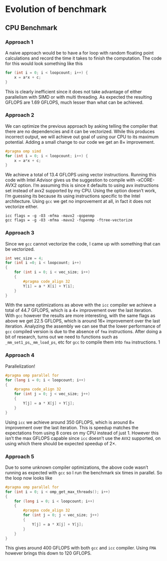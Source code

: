 # Evolution of benchmark

## CPU Benchmark

### Approach 1

A naive approach would be to have a for loop with random floating point calculations and record the time it takes to finish the computation. The code for this would look something like this

```c
for (int i = 0; i < loopcount; i++) {
    x = a*x + c;
}
```

This is clearly inefficient since it does not take advantage of either parallelism with SIMD or with multi threading. As expected the resulting GFLOPS are 1.69 GFLOPS, much lesser than what can be achieved.

### Approach 2

We can optimize the previous approach by asking telling the compiler that there are no dependencies and it can be vectorized. While this produces incorrect output, we will achieve out goal of using our CPU to its maximum potential. Adding a small change to our code we get an $8\times$ improvement.

```c
#pragma omp simd
for (int i = 0; i < loopcount; i++) {
	x = a*x + c;
}
```

We achieve a total of 13.4 GFLOPS using vector instructions. Running this code with Intel Advisor gives us the suggestion to compile with -xCORE-AVX2 option. I’m assuming this is since it defaults to using avx instructions set instead of avx2 supported by my CPU. Using the option doesn’t work, I’m guessing  its because its using instructions specific to the Intel architecture. Using `gcc` we get no improvement at all, in fact it does not vectorize either.

```
icc flags = -g -O3 -mfma -mavx2 -qopenmp
gcc flags = -g -O3 -mfma -mavx2 -fopenmp -ftree-vectorize
```



### Approach 3

Since we `gcc` cannot vectorize the code, I came up with something that can be vectorized.

```c
int vec_size = 4;
for (int i =0; i < loopcount; i++)
{
    for (int i = 0; i < vec_size; i++)
    {
        #pragma code_align 32
        Y[i] = a * X[i] + Y[i];
    }
}
```

With the same optimizations as above with the `icc` compiler we achieve a total of 44.7 GFLOPS, which is a $4\times$ improvement over the last iteration. With `gcc` however the results are more interesting, with the same flags as above we get 22.5 GFLOPS, which is around $16\times$ improvement over the last iteration. Analyzing the assembly we can see that the lower performance of `gcc` compiled version is due to the absence of `fma` instructions. After doing a bit of research, turns out we need to functions such as `_mm_set1_ps`,`_mm_load_ps`, etc for `gcc` to compile them into `fma` instructions. 1

### Approach 4

Parallelization!

```c
#pragma omp parallel for
for (long i = 0; i < loopcount; i++)
{
	#pragma code_align 32
    for (int j = 0; j < vec_size; j++)
    {
		Y[j] = a * X[j] + Y[j];
    }
}
```

Using `icc` we achieve around 350 GFLOPS, which is around $8\times$ improvement over the last iteration. This is speedup matches the expectations from using 8 cores on my CPU instead of just 1. However this isn’t the max GFLOPS capable since `icc` doesn’t use the `AVX2` supported, on using which there should be expected speedup of $2\times$. 

### Approach 5

Due to some unknown compiler optimizations, the above code wasn’t running as expected with `gcc` so I run the benchmark six times in parallel. So the loop now looks like 

```c
#pragma omp parallel for
for (int i = 0; i < omp_get_max_threads(); i++)
{
    for (long i = 0; i < loopcount; i++)
    {
        #pragma code_align 32
        for (int j = 0; j < vec_size; j++)
        {
            Y[j] = a * X[j] + Y[j];
        }
    }
}
```

This gives around 400 GFLOPS with both `gcc` and `icc` compiler. Using `FMA` however brings this down to 120 GFLOPS. 
